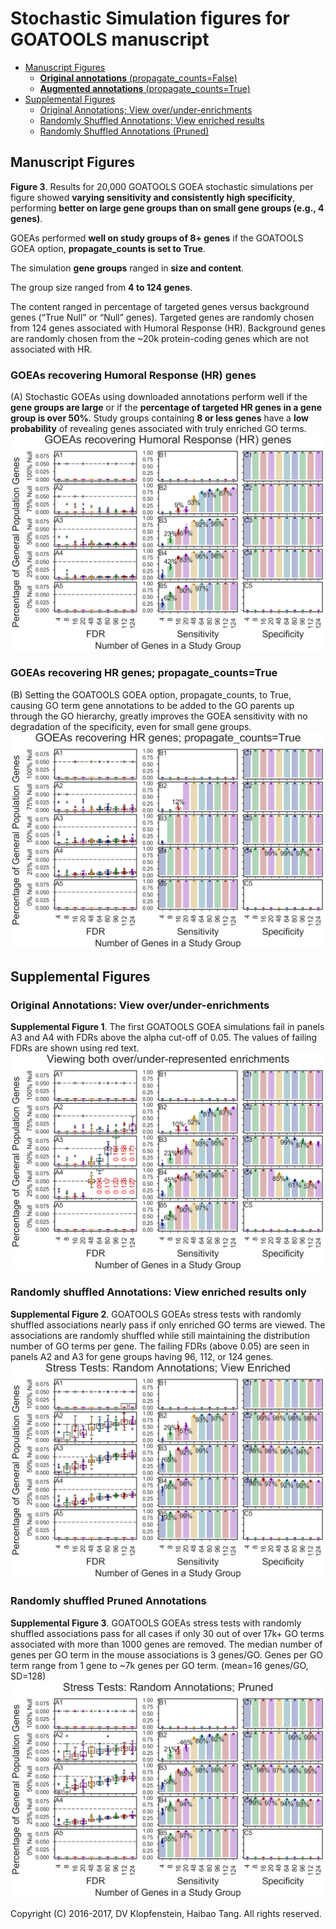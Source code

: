 # Stochastic Simulation figures for GOATOOLS manuscript

* [Manuscript Figures](#manuscript-figures)    
  * [**Original annotations** (propagate_counts=False)](#goeas-recovering-humoral-response-hr-genes)    
  * [**Augmented annotations** (propagate_counts=True)](#goeas-recovering-hr-genes-propagate_countstrue)    
* [Supplemental Figures](#supplemental-figures)     
  * [Original Annotations; View over/under-enrichments](#original-annotations-view-overunder-enrichments)
  * [Randomly Shuffled Annotations; View enriched results](#randomly-shuffled-annotations-view-enriched-results-only)
  * [Randomly Shuffled Annotations (Pruned)]()

## Manuscript Figures
**Figure 3**. Results for 20,000 GOATOOLS GOEA stochastic simulations per figure showed **varying sensitivity and consistently high specificity**, performing **better on large gene groups than on small gene groups (e.g., 4 genes)**.

GOEAs performed **well on study groups of 8+ genes** if the GOATOOLS GOEA option, **propagate_counts is set to True**.

The simulation **gene groups** ranged in **size and content**.

The group size ranged from **4 to 124 genes**.

The content ranged in percentage of targeted genes versus background genes (“True Null” or “Null” genes). Targeted genes are randomly chosen from 124 genes associated with Humoral Response (HR). Background genes are randomly chosen from the ~20k protein-coding genes which are not associated with HR. 

### GOEAs recovering Humoral Response (HR) genes
(A) Stochastic GOEAs using downloaded annotations perform well if the **gene groups are large** or if the **percentage of targeted HR genes in a gene group is over 50%**. Study groups containing **8 or less genes** have a **low probability** of revealing genes associated with truly enriched GO terms. 
![propcnts=F](images/fig_goea_orig_noprune_enriched_ntn2_p0_100to000_004to124_N00020_00020_humoral_rsp.png)

### GOEAs recovering HR genes; propagate_counts=True
(B) Setting the GOATOOLS GOEA option, propagate_counts, to True, causing GO term gene annotations to be added to the GO parents up through the GO hierarchy, greatly improves the GOEA sensitivity with no degradation of the specificity, even for small gene groups.
![propcnts=T](images/fig_goea_orig_noprune_enriched_ntn2_p1_100to000_004to124_N00020_00020_humoral_rsp.png)


## Supplemental Figures

### Original Annotations: View over/under-enrichments
**Supplemental Figure 1**. The first GOATOOLS GOEA simulations fail in panels A3 and A4 with FDRs above the alpha cut-off of 0.05. The values of failing FDRs are shown using red text.
![orig](images/fig_goea_orig_noprune_ntn2_p0_100to000_004to124_N00020_00020_humoral_rsp.png)

### Randomly shuffled Annotations: View enriched results only
**Supplemental Figure 2**. GOATOOLS GOEAs stress tests with randomly shuffled associations nearly pass if only enriched GO terms are viewed. The associations are randomly shuffled while still maintaining the distribution number of GO terms per gene. The failing FDRs (above 0.05) are seen in panels A2 and A3 for gene groups having 96, 112, or 124 genes.
![rand enriched](images/fig_goea_rand_noprune_enriched_ntn2_p0_100to000_004to124_N00020_00020_humoral_rsp.png)

### Randomly shuffled Pruned Annotations
**Supplemental Figure 3**. GOATOOLS GOEAs stress tests with randomly shuffled associations pass for all cases if only 30 out of over 17k+ GO terms associated with more than 1000 genes are removed. The median number of genes per GO term in the mouse associations is 3 genes/GO. Genes per GO term range from 1 gene to ~7k genes per GO term. (mean=16 genes/GO, SD=128)
![rand pruner](images/fig_goea_rand_pruned_ntn2_p0_100to000_004to124_N00020_00020_humoral_rsp.png)

Copyright (C) 2016-2017, DV Klopfenstein, Haibao Tang. All rights reserved.
